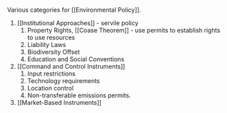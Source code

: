 Various categories for [[Environmental Policy]].

1. [[Institutional Approaches]] - servile policy 
	1. Property Rights, [[Coase Theorem]] - use permits to establish rights to use resources
	2. Liability Laws
	3. Biodiversity Offset
	4. Education and Social Conventions
2. [[Command and Control Instruments]]
	1. Input restrictions
	2. Technology requirements
	3. Location control
	4. Non-transferable emissions permits.
3. [[Market-Based Instruments]]